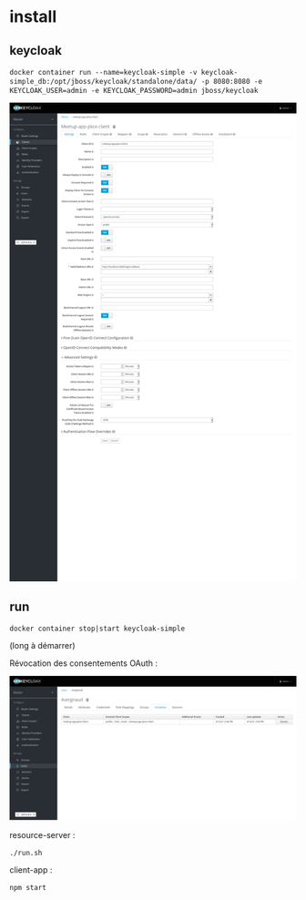 
# install

## keycloak

```
docker container run --name=keycloak-simple -v keycloak-simple_db:/opt/jboss/keycloak/standalone/data/ -p 8080:8080 -e KEYCLOAK_USER=admin -e KEYCLOAK_PASSWORD=admin jboss/keycloak
```

![screenshot](./keycloak-meetup-app-pkce-client.png?raw=true)

## run

```
docker container stop|start keycloak-simple
```
(long à démarrer)

Révocation des consentements OAuth :

![screenshot](./keycloak-users-revoke-consent.png?raw=true)

resource-server :
```
./run.sh
```

client-app :
```
npm start
```